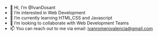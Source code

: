 - 👋 Hi, I’m @IvanDosant
- 👀 I’m interested in Web Development
- 🌱 I’m currently learning HTML,CSS and Javascript
- 💞️ I’m looking to collaborate with Web Development Teams
- 📫 You can reach out to me via email: ivanromerovalencia@gmail.com

<!---
IvanDosant/IvanDosant is a ✨ special ✨ repository because its `README.md` (this file) appears on your GitHub profile.
You can click the Preview link to take a look at your changes.
--->
